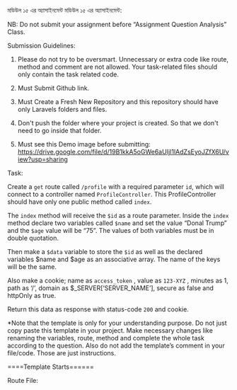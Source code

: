 মডিউল ১৫ এর অ্যাসাইনমেন্ট
মডিউল ১৫ এর অ্যাসাইনমেন্ট:


NB: Do not submit your assignment before “Assignment Question Analysis” Class.


Submission Guidelines:


1. Please do not try to be oversmart. Unnecessary or extra code like route, method and comment are not allowed. Your task-related files should only contain the task related code.


2. Must Submit Github link.


3. Must Create a Fresh New Repository and this repository should have only Laravels folders and files.


4. Don't push the folder where your project is created. So that we don't need to go inside that folder.


5. Must see this Demo image before submitting:
https://drive.google.com/file/d/19B1kkA5oGWe6aUIjI1lAdZsEyoJZfX6U/view?usp=sharing


Task:


Create a `get` route called `/profile` with a required parameter `id`, which will connect to a controller named `ProfileController`. This ProfileController should have only one public method called `index`.


The `index` method will receive the `$id` as a route parameter.  Inside the `index` method declare two variables called `$name` and set the value “Donal Trump” and the `$age` value will be “75”. The values of both variables must be in double quotation.


Then make a `$data` variable to store the `$id` as well as the declared variables $name and $age as an associative array. The name of the keys will be the same.


Also make a cookie; name as `access_token` , value  as `123-XYZ` , minutes as 1, path as ‘/’, domain as $_SERVER[‘SERVER_NAME’], secure as false and httpOnly as true.


Return this data as response with status-code `200` and cookie.


*Note that the template is only for your understanding purpose. Do not just copy paste this template in your project. Make necessary changes like renaming the variables, route, method and complete the whole task according to the question. Also do not add the template’s comment in your file/code. Those are just instructions.


====Template  Starts======


Route File:


<?php
use Illuminate\Support\Facades\Route;


use App\Http\Controllers\ProfileController;


Route::get('/yourRouteName/{yourRequiredParameter}’, [YourController::class, 'yourMethod']);



Controller File:


<?php


namespace App\Http\Controllers;



class ProfileController extends Controller


{


public function index($yourRequiredParameter){


// Declare your variables and assign the values stated in Question


   $name = “” ;


   $age = “” ;


//add three variables in $data variable as associative array with values stated in the question


   $data = [


…….


…….


……


   ];


//Set your cookie variables stated in the question


$name = ‘’;


$value = ‘’;


$minutes = ‘’;


$path = ‘’;



$domain = ‘’;


$secure = ‘’;


$httpOnly = ‘’;


   //add the return statement with the response method along with $data and status-code and set the cookie stated in the question.


………


………


}


}


=====Template  Ends=====
Expected Output


=====================


(No Need to add the output in your answer, not even by commenting. This is just for you, to check if your code is working correctly or not):


 


{


     "id": "yourRequiredParameter", (It can be any number what is passed in the route)


     "name": "Donal Trump",



     "age": "75"


}


 


Also check whether the cookie is set properly.


=====================